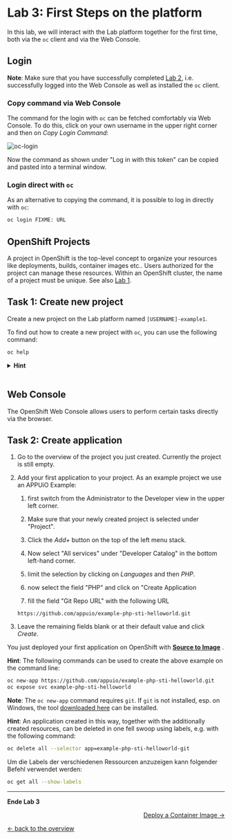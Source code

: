# Lab 3: First Steps on the platform

In this lab, we will interact with the Lab platform together for the first time, both via the `oc` client and via the Web Console.


## Login

__Note__:
Make sure that you have successfully completed [Lab 2](02_cli.md), i.e. successfully logged into the Web Console as well as installed the `oc` client.

### Copy command via Web Console

The command for the login with `oc` can be fetched comfortably via Web Console.
To do this, click on your own username in the upper right corner and then on _Copy Login Command_:

![oc-login](../images/lab_03_login.png)

Now the command as shown under "Log in with this token" can be copied and pasted into a terminal window.

### Login direct with `oc`

As an alternative to copying the command, it is possible to log in directly with `oc`:

```bash
oc login FIXME: URL
```


## OpenShift Projects

A project in OpenShift is the top-level concept to organize your resources like deployments, builds, container images etc..
Users authorized for the project can manage these resources.
Within an OpenShift cluster, the name of a project must be unique.
See also [Lab 1](01_quicktour.md).


## Task 1: Create new project

Create a new project on the Lab platform named `[USERNAME]-example1`.

To find out how to create a new project with `oc`, you can use the following command:

```bash
oc help
```

<details><summary><b>Hint</b></summary>oc new-project [USERNAME]-example1</details><br/>


## Web Console

The OpenShift Web Console allows users to perform certain tasks directly via the browser.


## Task 2: Create application

1. Go to the overview of the project you just created. Currently the project is still empty.

1. Add your first application to your project. As an example project we use an APPUiO Example:

   1. first switch from the Administrator to the Developer view in the upper left corner.

   1. Make sure that your newly created project is selected under "Project".

   1. Click the _Add+_ button on the top of the left menu stack.

   1. Now select "All services" under "Developer Catalog" in the bottom left-hand corner.

   1. limit the selection by clicking on _Languages_ and then _PHP_.

   1. now select the field "PHP" and click on "Create Application

   1. fill the field "Git Repo URL" with the following URL

   ```
   https://github.com/appuio/example-php-sti-helloworld.git
   ```

1. Leave the remaining fields blank or at their default value and click _Create_.

You just deployed your first application on OpenShift with __[Source to Image](https://docs.openshift.com/container-platform/latest/cicd/builds/build-strategies.html#builds-strategy-s2i-build_build-strategies)__ .

__Hint__:
The following commands can be used to create the above example on the command line:

```bash
oc new-app https://github.com/appuio/example-php-sti-helloworld.git
oc expose svc example-php-sti-helloworld
```

__Note__:
The `oc new-app` command requires `git`.
If `git` is not installed, esp. on Windows, the tool [downloaded here](https://git-scm.com/download/win) can be installed.

__Hint__:
An application created in this way, together with the additionally created resources, can be deleted in one fell swoop using labels, e.g. with the following command:

```bash
oc delete all --selector app=example-php-sti-helloworld-git
```

Um die Labels der verschiedenen Ressourcen anzuzeigen kann folgender Befehl verwendet werden:

```bash
oc get all --show-labels
```

---

__Ende Lab 3__

<p width="100px" align="right"><a href="04_deploy_dockerimage.md">Deploy a Container Image →</a></p>

[← back to the overview](../README.md)
